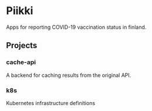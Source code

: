 # Piikki

Apps for reporting COVID-19 vaccination status in finland.

## Projects

### cache-api

A backend for caching results from the original API.

### k8s

Kubernetes infrastructure definitions

